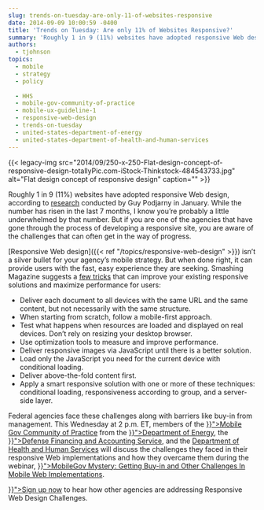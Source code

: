 ```yaml
---
slug: trends-on-tuesday-are-only-11-of-websites-responsive
date: 2014-09-09 10:00:59 -0400
title: 'Trends on Tuesday: Are only 11% of Websites Responsive?'
summary: 'Roughly 1 in 9 (11%) websites have adopted responsive Web design, according to research conducted by Guy Podjarny in January. While the number has risen in the last 7 months, I know you’re probably a little underwhelmed by that number. But if you are one of the agencies that have gone through the process of'
authors:
  - tjohnson
topics:
  - mobile
  - strategy
  - policy
  
  - HHS
  - mobile-gov-community-of-practice
  - mobile-ux-guideline-1
  - responsive-web-design
  - trends-on-tuesday
  - united-states-department-of-energy
  - united-states-department-of-health-and-human-services
---
```


{{< legacy-img src="2014/09/250-x-250-Flat-design-concept-of-responsive-design-totallyPic.com-iStock-Thinkstock-484543733.jpg" alt="Flat design concept of responsive design" caption="" >}}

Roughly 1 in 9 (11%) websites have adopted responsive Web design, according to <a title="research" href="http://www.guypo.com/mobile/rwd-ratio-in-top-100000-websites-refined/" target="_blank">research</a> conducted by Guy Podjarny in January. While the number has risen in the last 7 months, I know you’re probably a little underwhelmed by that number. But if you are one of the agencies that have gone through the process of developing a responsive site, you are aware of the challenges that can often get in the way of progress.

[Responsive Web design]({{< ref "/topics/responsive-web-design" >}}) isn’t a silver bullet for your agency’s mobile strategy. But when done right, it can provide users with the fast, easy experience they are seeking. Smashing Magazine suggests a <a title="few tricks" href="http://www.smashingmagazine.com/2014/07/22/responsive-web-design-should-not-be-your-only-mobile-strategy/" target="_blank">few tricks</a> that can improve your existing responsive solutions and maximize performance for users:

  * Deliver each document to all devices with the same URL and the same content, but not necessarily with the same structure.
  * When starting from scratch, follow a mobile-first approach.
  * Test what happens when resources are loaded and displayed on real devices. Don’t rely on resizing your desktop browser.
  * Use optimization tools to measure and improve performance.
  * Deliver responsive images via JavaScript until there is a better solution.
  * Load only the JavaScript you need for the current device with conditional loading.
  * Deliver above-the-fold content first.
  * Apply a smart responsive solution with one or more of these techniques: conditional loading, responsiveness according to group, and a server-side layer.

<p class="tribe-events-single-event-title summary">
  Federal agencies face these challenges along with barriers like buy-in from management. This Wednesday at 2 p.m. ET, members of the <a title="Mobile" href="{{< ref "/communities" >}}">Mobile Gov Community of Practice</a> from the <a href="{{< ref "2014-01-09-energy-gov-goes-responsive.md" >}}">Department of Energy</a>, the <a href="{{< ref "2014-05-15-defense-finance-and-accounting-service-goes-responsive.md" >}}">Defense Financing and Accounting Service</a>, and the <a href="http://www.hhs.gov/">Department of Health and Human Services</a> will discuss the challenges they faced in their responsive Web implementations and how they overcame them during the webinar, <a href="{{< tmp "events/mobilegov-mystery-getting-buy-in-and-other-challenges-in-mobile-web-implementations.md" >}}">MobileGov Mystery: Getting Buy-in and Other Challenges In Mobile Web Implementations</a>.
</p>

<p class="tribe-events-single-event-title summary">
  <a href="{{< tmp "events/mobilegov-mystery-getting-buy-in-and-other-challenges-in-mobile-web-implementations.md" >}}">Sign up now</a> to hear how other agencies are addressing Responsive Web Design Challenges.
</p>

